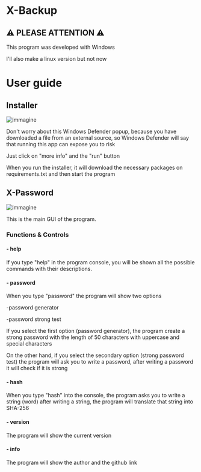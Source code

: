# X-Backup

## ⚠ PLEASE ATTENTION ⚠
This program was developed with Windows

I'll also make a linux version but not now

# User guide 
## Installer
![immagine](https://github.com/Fedi6431/X-password/assets/102946457/b56c763b-ae0c-48df-b546-83be257919a3)

Don't worry about this Windows Defender popup, because you have downloaded a file from an external source, so Windows Defender will say that running this app can expose you to risk

Just click on "more info" and the "run" button

When you run the installer, it will download the necessary packages on requirements.txt and then start the program

## X-Password
![immagine](https://github.com/Fedi6431/X-password/assets/102946457/921f0629-3609-47ab-90ff-6de5b3f2d884)

This is the main GUI of the program.

### Functions & Controls

#### - help
If you type "help" in the program console, you will be shown all the possible commands with their descriptions.

#### - password
When you type "password" the program will show two options

-password generator

-password strong test

If you select the first option (password generator), the program create a strong password with the length of 50 characters with uppercase and special characters

On the other hand, if you select the secondary option (strong password test) the program will ask you to write a password, after writing a password it will check if it is strong

#### - hash
When you type "hash" into the console, the program asks you to write a string (word) after writing a string, the program will translate that string into SHA-256

#### - version
The program will show the current version

#### - info
The program will show the author and the github link


